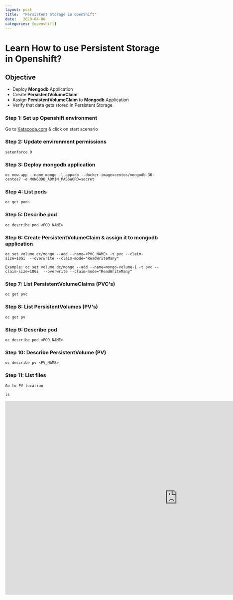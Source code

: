 ```yaml
---
layout: post
title:  "Persistent Storage in OpenShift"
date:   2020-04-08
categories: [openshift]
---
```


# Learn How to use Persistent Storage in Openshift?

## Objective
- Deploy **Mongodb** Application
- Create **PersistentVolumeClaim**
- Assign **PersistentVolumeClaim** to **Mongodb** Application
- Verify that data gets stored in Persistent Storage

### Step 1: Set up Openshift environment
Go to [Katacoda.com](https://katacoda.com/openshift/courses/playgrounds/openshift39) & click on start scenario

### Step 2: Update environment permissions
```
setenforce 0
```

### Step 3: Deploy mongodb application
```
oc new-app --name mongo -l app=db --docker-image=centos/mongodb-36-centos7 -e MONGODB_ADMIN_PASSWORD=secret
```

### Step 4: List pods
```
oc get pods
```

### Step 5: Describe pod
```
oc describe pod <POD_NAME>
```

### Step 6: Create PersistentVolumeClaim & assign it to mongodb application
```
oc set volume dc/mongo --add --name=<PVC_NAME> -t pvc --claim-size=10Gi  --overwrite --claim-mode="ReadWriteMany"
```
```
Example: oc set volume dc/mongo --add --name=mongo-volume-1 -t pvc --claim-size=10Gi  --overwrite --claim-mode="ReadWriteMany"
```

### Step 7: List PersistentVolumeClaims (PVC's)
```
oc get pvc
```

### Step 8: List PersistentVolumes (PV's)
```
oc get pv
```

### Step 9: Describe pod
```
oc describe pod <POD_NAME>
```

### Step 10: Describe PersistentVolume (PV)
```
oc describe pv <PV_NAME>
```

### Step 11: List files
```
Go to PV location
```
```
ls
```

<iframe width="1106" height="622" src="https://www.youtube.com/embed/wJ1jCpj1Hbc" frameborder="0" allow="accelerometer; autoplay; encrypted-media; gyroscope; picture-in-picture" allowfullscreen></iframe>